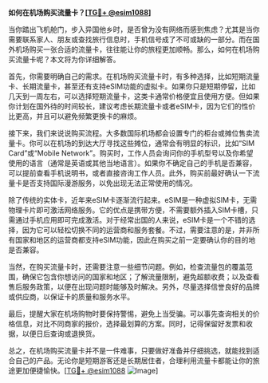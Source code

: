 **如何在机场购买流量卡？[[TG💪+ @esim1088](https://t.me/s/esim1088)]**

当你踏出飞机舱门，步入异国他乡时，是否曾为没有网络而感到焦虑？尤其是当你需要联系家人、朋友或查找旅行信息时，手机信号成了不可或缺的一部分。而在国外机场购买一张合适的流量卡，往往能让你的旅程更加顺畅。那么，如何在机场购买流量卡呢？本文将为你详细解答。

首先，你需要明确自己的需求。在机场购买流量卡时，有多种选择，比如短期流量卡、长期流量卡，甚至还有支持eSIM功能的虚拟卡。如果你只是短期停留，比如几天到一周左右，可以选择短期流量卡，这类卡通常价格便宜且使用方便。但如果你计划在国外待的时间较长，建议考虑长期流量卡或者eSIM卡，因为它们的性价比更高，并且可以避免频繁更换卡的麻烦。

接下来，我们来说说购买流程。大多数国际机场都会设置专门的柜台或摊位售卖流量卡。你可以在机场的到达大厅寻找这些摊位，通常会有明显的标识，比如“SIM Card”或“Mobile Network”。购买时，工作人员会询问你的手机型号以及你希望使用的语言（通常是英语或其他当地语言）。如果你不确定自己的手机是否兼容，可以提前查看手机说明书，或者直接咨询工作人员。此外，购买前最好确认一下流量卡是否支持国际漫游服务，以免出现无法正常使用的情况。

除了传统的实体卡，近年来eSIM卡逐渐流行起来。eSIM是一种虚拟SIM卡，无需物理卡片即可激活网络服务。它的优点是携带方便，不需要额外插入SIM卡槽，只需通过手机应用即可完成激活。对于经常出国的人来说，eSIM卡是一个不错的选择，因为它可以轻松切换不同的运营商和服务套餐。不过，需要注意的是，并非所有国家和地区的运营商都支持eSIM功能，因此在购买之前一定要确认你的目的地是否兼容。

当然，在购买流量卡时，还需要注意一些细节问题。例如，检查流量包的覆盖范围，确保它包含你想访问的国家和地区；了解流量限制，避免超额收费；以及查看售后服务政策，以便在出现问题时能够及时解决。另外，尽量选择信誉良好的品牌或供应商，以保证卡的质量和服务水平。

最后，提醒大家在机场购物时要保持警惕，避免上当受骗。可以事先查询相关的价格信息，对比不同商家的报价，选择最划算的方案。同时，记得保留好发票和收据，以便日后查询或退换货。

总之，在机场购买流量卡并不是一件难事，只要做好准备并仔细挑选，就能找到适合自己的产品。无论你是短期游客还是长期居住者，合理利用流量卡都能让你的旅途更加便捷愉快。[[TG💪+ @esim1088](https://t.me/s/esim1088) ![Image](https://i.postimg.cc/4NQfJmqS/Snipaste-2025-05-13-00-14-12.png)]
